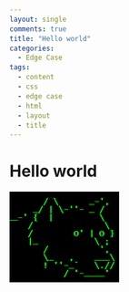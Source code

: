 ```yaml
---
layout: single
comments: true
title: "Hello world"
categories:
  - Edge Case
tags:
  - content
  - css
  - edge case
  - html
  - layout
  - title
---
```



# Hello world

<img src="/assets/images/wolf-logo-black-green-small.gif">